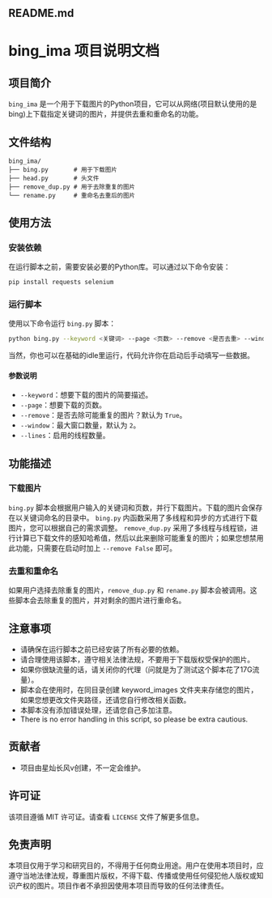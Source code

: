 ## README.md

# bing_ima 项目说明文档

## 项目简介

`bing_ima` 是一个用于下载图片的Python项目，它可以从网络(项目默认使用的是bing)上下载指定关键词的图片，并提供去重和重命名的功能。

## 文件结构

```
bing_ima/
├── bing.py       # 用于下载图片
├── head.py       # 头文件
├── remove_dup.py # 用于去除重复的图片
└── rename.py     # 重命名去重后的图片
```

## 使用方法

### 安装依赖

在运行脚本之前，需要安装必要的Python库。可以通过以下命令安装：

```bash
pip install requests selenium
```

### 运行脚本

使用以下命令运行 `bing.py` 脚本：

```bash
python bing.py --keyword <关键词> --page <页数> --remove <是否去重> --window <窗口数量> --verbose
```

当然，你也可以在基础的idle里运行，代码允许你在启动后手动填写一些数据。

#### 参数说明

- `--keyword`：想要下载的图片的简要描述。
- `--page`：想要下载的页数。
- `--remove`：是否去除可能重复的图片？默认为 `True`。
- `--window`：最大窗口数量，默认为 `2`。
- `--lines`：启用的线程数量。

## 功能描述

### 下载图片

`bing.py` 脚本会根据用户输入的关键词和页数，并行下载图片。下载的图片会保存在以关键词命名的目录中。
`bing.py` 内函数采用了多线程和异步的方式进行下载图片，您可以根据自己的需求调整。
`remove_dup.py` 采用了多线程与线程锁，进行计算已下载文件的感知哈希值，然后以此来删除可能重复的图片；如果您想禁用此功能，只需要在启动时加上 `--remove False` 即可。

### 去重和重命名

如果用户选择去除重复的图片，`remove_dup.py` 和 `rename.py` 脚本会被调用。这些脚本会去除重复的图片，并对剩余的图片进行重命名。

## 注意事项

- 请确保在运行脚本之前已经安装了所有必要的依赖。
- 请合理使用该脚本，遵守相关法律法规，不要用于下载版权受保护的图片。
- 如果你很缺流量的话，请关闭你的代理（问就是为了测试这个脚本花了17G流量）。
- 脚本会在使用时，在同目录创建 keyword_images 文件夹来存储您的图片，如果您想更改文件夹路径，还请您自行修改相关函数。
- 本脚本没有添加错误处理，还请您自己多加注意。
- There is no error handling in this script, so please be extra cautious.

## 贡献者

- 项目由星灿长风v创建，不一定会维护。

## 许可证

该项目遵循 MIT 许可证。请查看 `LICENSE` 文件了解更多信息。

## 免责声明

本项目仅用于学习和研究目的，不得用于任何商业用途。用户在使用本项目时，应遵守当地法律法规，尊重图片版权，不得下载、传播或使用任何侵犯他人版权或知识产权的图片。项目作者不承担因使用本项目而导致的任何法律责任。
